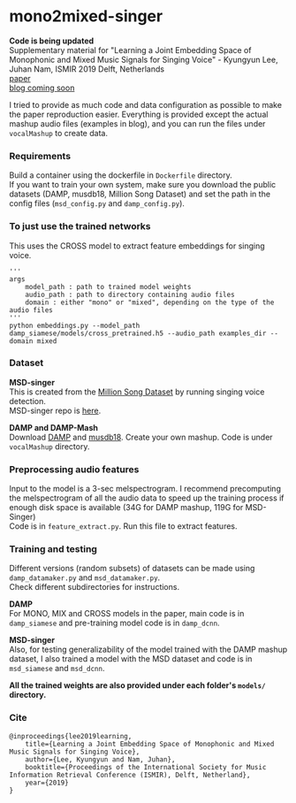 # mono2mixed-singer

**Code is being updated**   
Supplementary material for "Learning a Joint Embedding Space of Monophonic and Mixed Music Signals for Singing Voice" - Kyungyun Lee, Juhan Nam, ISMIR 2019 Delft, Netherlands   
[paper](http://archives.ismir.net/ismir2019/paper/000034.pdf)  
[blog coming soon]()

I tried to provide as much code and data configuration as possible to make the paper reproduction easier. Everything is provided except the actual mashup audio files (examples in blog), and you can run the files under `vocalMashup` to create data.  


### Requirements
Build a container using the dockerfile in `Dockerfile` directory.   
If you want to train your own system, make sure you download the public datasets (DAMP, musdb18, Million Song Dataset) and set the path in the config files (`msd_config.py` and `damp_config.py`).   

### To just use the trained networks
This uses the CROSS model to extract feature embeddings for singing voice. 
```
'''
args
    model_path : path to trained model weights
    audio_path : path to directory containing audio files
    domain : either "mono" or "mixed", depending on the type of the audio files
'''
python embeddings.py --model_path damp_siamese/models/cross_pretrained.h5 --audio_path examples_dir --domain mixed
```

### Dataset
**MSD-singer**   
This is created from the [Million Song Dataset](http://millionsongdataset.com/) by running singing voice detection.    
MSD-singer repo is [here](https://github.com/kyungyunlee/MSD-singer).   

**DAMP and DAMP-Mash**    
Download [DAMP]() and [musdb18](). Create your own mashup. Code is under `vocalMashup` directory.  

### Preprocessing audio features  
Input to the model is a 3-sec melspectrogram. I recommend precomputing the melspectrogram of all the audio data to speed up the training process if enough disk space is available (34G for DAMP mashup, 119G for MSD-Singer)     
Code is in `feature_extract.py`. Run this file to extract features.    


### Training and testing
Different versions (random subsets) of datasets can be made using `damp_datamaker.py` and `msd_datamaker.py`.   
Check different subdirectories for instructions. 

**DAMP**   
For MONO, MIX and CROSS models in the paper, main code is in `damp_siamese` and pre-training model code is in `damp_dcnn`.   

**MSD-singer**   
Also, for testing generalizability of the model trained with the DAMP mashup dataset, I also trained a model with the MSD dataset and code is in `msd_siamese` and `msd_dcnn`.    

**All the trained weights are also provided under each folder's `models/` directory.** 


### Cite
```
@inproceedings{lee2019learning,
    title={Learning a Joint Embedding Space of Monophonic and Mixed Music Signals for Singing Voice},
    author={Lee, Kyungyun and Nam, Juhan},
    booktitle={Proceedings of the International Society for Music Information Retrieval Conference (ISMIR), Delft, Netherland},
    year={2019}
}
```
